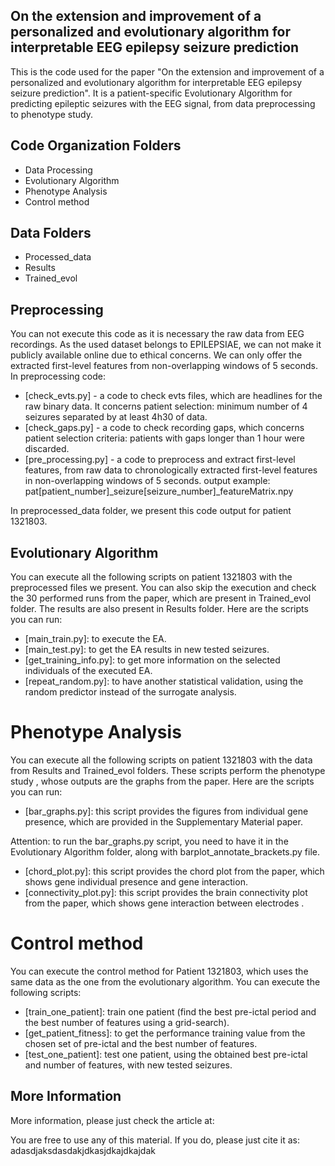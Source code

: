 ## On the extension and improvement of a personalized and evolutionary algorithm for interpretable EEG epilepsy seizure prediction


This is the code used for the paper "On the extension and improvement of a personalized and evolutionary algorithm for interpretable EEG epilepsy seizure prediction". It is a patient-specific Evolutionary Algorithm  for predicting epileptic seizures with the EEG signal, from data preprocessing to phenotype study.

## Code Organization Folders

- Data Processing
- Evolutionary Algorithm
- Phenotype Analysis
- Control method

## Data Folders

- Processed_data
- Results
- Trained_evol

## Preprocessing

You can not execute this code as it is necessary the raw data from EEG recordings. As the used dataset belongs to EPILEPSIAE, we can not make it publicly available online due to ethical concerns. We can only offer the extracted first-level features from non-overlapping windows of 5 seconds. In preprocessing code:
- [check_evts.py] - a code to check evts files, which are headlines for the raw binary data. It concerns patient selection: minimum number of 4 seizures separated by at least 4h30 of data.
- [check_gaps.py] - a code to check recording gaps, which concerns patient selection criteria: patients with gaps longer than 1 hour were discarded.
- [pre_processing.py] - a code to preprocess and extract first-level features, from raw data to chronologically extracted first-level features in non-overlapping windows of 5 seconds. output example: pat[patient_number]_seizure[seizure_number]_featureMatrix.npy

In preprocessed_data folder, we present this code output for patient 1321803.

## Evolutionary Algorithm

You can execute all the following scripts on patient 1321803 with the preprocessed files we present. You can also skip the execution and check the 30 performed runs from the paper, which are present in Trained_evol folder. The results are also present in Results folder. Here are the scripts you can run:

- [main_train.py]: to execute the EA.
- [main_test.py]: to get the EA results in new tested seizures.
- [get_training_info.py]: to get more information on the selected individuals of the executed EA.
- [repeat_random.py]: to have another statistical validation, using the random predictor instead of the surrogate analysis.

# Phenotype Analysis

You can execute all the following scripts on patient 1321803 with the data from Results and Trained_evol folders. These scripts perform the phenotype study , whose outputs are the graphs from the paper. Here are the scripts you can run:

- [bar_graphs.py]: this script provides the figures from individual gene presence, which are provided in the Supplementary Material paper.
 
Attention: to run the bar_graphs.py script, you need to have it in the Evolutionary Algorithm folder, along with barplot_annotate_brackets.py file.
- [chord_plot.py]: this script provides the chord plot from the paper, which shows gene individual presence and gene interaction.
- [connectivity_plot.py]: this script provides the brain connectivity plot from the paper, which shows gene interaction between electrodes .

# Control method

You can execute the control method for Patient 1321803, which uses the same data as the one from the evolutionary algorithm. You can execute the following scripts:

- [train_one_patient]: train one patient (find the best pre-ictal period and the best number of features using a grid-search).
- [get_patient_fitness]: to get the performance training value from the chosen set of pre-ictal and the best number of features.
- [test_one_patient]: test one patient, using the obtained best pre-ictal and number of features, with new tested seizures.


## More Information
More information, please just check the article at:


You are free to use any of this material. If you do, please just cite it as:
adasdjaksdasdakjdkasjdkajdkajdak 


